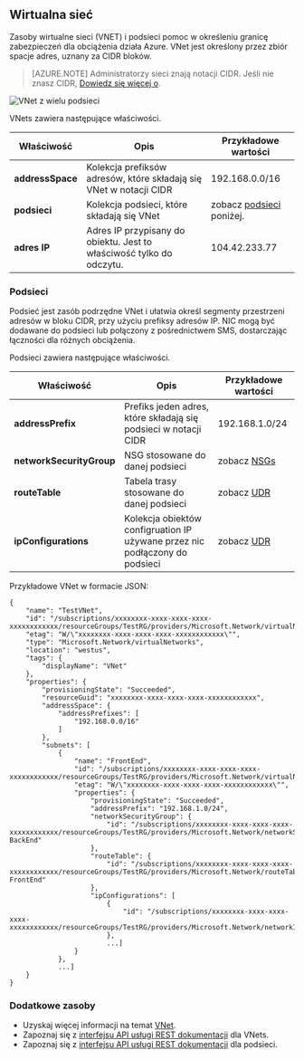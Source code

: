 ## <a name="virtual-network"></a>Wirtualna sieć
Zasoby wirtualne sieci (VNET) i podsieci pomoc w określeniu granicę zabezpieczeń dla obciążenia działa Azure. VNet jest określony przez zbiór spacje adres, uznany za CIDR bloków. 

>[AZURE.NOTE] Administratorzy sieci znają notacji CIDR. Jeśli nie znasz CIDR, [Dowiedz się więcej o](http://whatismyipaddress.com/cidr).

![VNet z wielu podsieci](./media/resource-groups-networking/Figure4.png)

VNets zawiera następujące właściwości.

|Właściwość|Opis|Przykładowe wartości|
|---|---|---|
|**addressSpace**|Kolekcja prefiksów adresów, które składają się VNet w notacji CIDR|192.168.0.0/16|
|**podsieci**|Kolekcja podsieci, które składają się VNet|zobacz [podsieci](#Subnets) poniżej.|
|**adres IP**|Adres IP przypisany do obiektu. Jest to właściwość tylko do odczytu.|104.42.233.77|

### <a name="subnets"></a>Podsieci
Podsieć jest zasób podrzędne VNet i ułatwia określ segmenty przestrzeni adresów w bloku CIDR, przy użyciu prefiksy adresów IP. NIC mogą być dodawane do podsieci lub połączony z pośrednictwem SMS, dostarczając łączności dla różnych obciążenia.

Podsieci zawiera następujące właściwości. 

|Właściwość|Opis|Przykładowe wartości|
|---|---|---|
|**addressPrefix**|Prefiks jeden adres, które składają się podsieci w notacji CIDR|192.168.1.0/24|
|**networkSecurityGroup**|NSG stosowane do danej podsieci|zobacz [NSGs](#Network-Security-Group)|
|**routeTable**|Tabela trasy stosowane do danej podsieci|zobacz [UDR](#Route-table)|
|**ipConfigurations**|Kolekcja obiektów configruation IP używane przez nic podłączony do podsieci|zobacz [UDR](#Route-table)|


Przykładowe VNet w formacie JSON:

    {
        "name": "TestVNet",
        "id": "/subscriptions/xxxxxxxx-xxxx-xxxx-xxxx-xxxxxxxxxxxx/resourceGroups/TestRG/providers/Microsoft.Network/virtualNetworks/TestVNet",
        "etag": "W/\"xxxxxxxx-xxxx-xxxx-xxxx-xxxxxxxxxxxx\"",
        "type": "Microsoft.Network/virtualNetworks",
        "location": "westus",
        "tags": {
            "displayName": "VNet"
        },
        "properties": {
            "provisioningState": "Succeeded",
            "resourceGuid": "xxxxxxxx-xxxx-xxxx-xxxx-xxxxxxxxxxxx",
            "addressSpace": {
                "addressPrefixes": [
                    "192.168.0.0/16"
                ]
            },
            "subnets": [
                {
                    "name": "FrontEnd",
                    "id": "/subscriptions/xxxxxxxx-xxxx-xxxx-xxxx-xxxxxxxxxxxx/resourceGroups/TestRG/providers/Microsoft.Network/virtualNetworks/TestVNet/subnets/FrontEnd",
                    "etag": "W/\"xxxxxxxx-xxxx-xxxx-xxxx-xxxxxxxxxxxx\"",
                    "properties": {
                        "provisioningState": "Succeeded",
                        "addressPrefix": "192.168.1.0/24",
                        "networkSecurityGroup": {
                            "id": "/subscriptions/xxxxxxxx-xxxx-xxxx-xxxx-xxxxxxxxxxxx/resourceGroups/TestRG/providers/Microsoft.Network/networkSecurityGroups/NSG-BackEnd"
                        },
                        "routeTable": {
                            "id": "/subscriptions/xxxxxxxx-xxxx-xxxx-xxxx-xxxxxxxxxxxx/resourceGroups/TestRG/providers/Microsoft.Network/routeTables/UDR-FrontEnd"
                        },
                        "ipConfigurations": [
                            {
                                "id": "/subscriptions/xxxxxxxx-xxxx-xxxx-xxxx-xxxxxxxxxxxx/resourceGroups/TestRG/providers/Microsoft.Network/networkInterfaces/NICWEB1/ipConfigurations/ipconfig1"
                            },
                            ...]
                    }
                },
                ...]
        }
    }

### <a name="additional-resources"></a>Dodatkowe zasoby

- Uzyskaj więcej informacji na temat [VNet](../articles/virtual-network/virtual-networks-overview.md).
- Zapoznaj się z [interfejsu API usługi REST dokumentacji](https://msdn.microsoft.com/library/azure/mt163650.aspx) dla VNets.
- Zapoznaj się z [interfejsu API usługi REST dokumentacji](https://msdn.microsoft.com/library/azure/mt163618.aspx) dla podsieci.